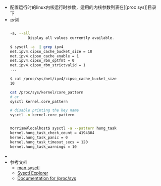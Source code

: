 - 配置运行时的linux内核运行时参数，适用的内核参数列表在[[proc sys]]目录下
- 示例
	```sh

	-a, --all
			Display all values currently available.

	$ sysctl -a  | grep ipv4
	net.ipv4.cipso_cache_bucket_size = 10
	net.ipv4.cipso_cache_enable = 1
	net.ipv4.cipso_rbm_optfmt = 0
	net.ipv4.cipso_rbm_strictvalid = 1
	...

	$ cat /proc/sys/net/ipv4/cipso_cache_bucket_size
	10

	cat /proc/sys/kernel/core_pattern
	# or
	sysctl kernel.core_pattern
	
	# disable printing the key name
	sysctl -n kernel.core_pattern
	
	
	morrism@localhost$ sysctl -a --pattern hung_task
	kernel.hung_task_check_count = 4194304
	kernel.hung_task_panic = 0
	kernel.hung_task_timeout_secs = 120
	kernel.hung_task_warnings = 10
	```
-
- 参考文档
	- [man sysctl](https://man7.org/linux/man-pages/man8/sysctl.8.html)
	- [Sysctl Explorer](https://sysctl-explorer.net/)
	- [Documentation for /proc/sys](https://www.kernel.org/doc/html/next/admin-guide/sysctl/)